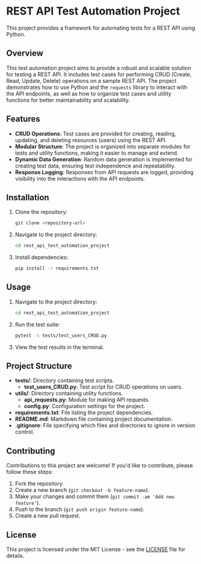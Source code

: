 # REST API Test Automation Project

This project provides a framework for automating tests for a REST API using Python.

## Overview

This test automation project aims to provide a robust and scalable solution for testing a REST API. It includes test cases for performing CRUD (Create, Read, Update, Delete) operations on a sample REST API. The project demonstrates how to use Python and the `requests` library to interact with the API endpoints, as well as how to organize test cases and utility functions for better maintainability and scalability.

## Features

- **CRUD Operations**: Test cases are provided for creating, reading, updating, and deleting resources (users) using the REST API.
- **Modular Structure**: The project is organized into separate modules for tests and utility functions, making it easier to manage and extend.
- **Dynamic Data Generation**: Random data generation is implemented for creating test data, ensuring test independence and repeatability.
- **Response Logging**: Responses from API requests are logged, providing visibility into the interactions with the API endpoints.

## Installation

1. Clone the repository:

    ```bash
    git clone <repository-url>
    ```

2. Navigate to the project directory:

    ```bash
    cd rest_api_test_automation_project
    ```

3. Install dependencies:

    ```bash
    pip install -r requirements.txt
    ```

## Usage

1. Navigate to the project directory:

    ```bash
    cd rest_api_test_automation_project
    ```

2. Run the test suite:

    ```bash
    pytest -s tests/test_users_CRUD.py
    ```

3. View the test results in the terminal.

## Project Structure

- **tests/**: Directory containing test scripts.
    - **test_users_CRUD.py**: Test script for CRUD operations on users.
- **utils/**: Directory containing utility functions.
    - **api_requests.py**: Module for making API requests.
    - **config.py**: Configuration settings for the project.
- **requirements.txt**: File listing the project dependencies.
- **README.md**: Markdown file containing project documentation.
- **.gitignore**: File specifying which files and directories to ignore in version control.

## Contributing

Contributions to this project are welcome! If you'd like to contribute, please follow these steps:

1. Fork the repository.
2. Create a new branch (`git checkout -b feature-name`).
3. Make your changes and commit them (`git commit -am 'Add new feature'`).
4. Push to the branch (`git push origin feature-name`).
5. Create a new pull request.

## License

This project is licensed under the MIT License - see the [LICENSE](LICENSE) file for details.